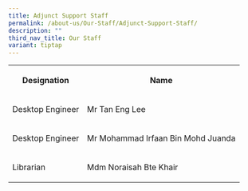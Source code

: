 ```yaml
---
title: Adjunct Support Staff
permalink: /about-us/Our-Staff/Adjunct-Support-Staff/
description: ""
third_nav_title: Our Staff
variant: tiptap
---
```

<table style="minWidth: 50px">
<colgroup>
<col>
<col>
</colgroup>
<tbody>
<tr>
<th rowspan="1" colspan="1">
<p>Designation
<br>
</p>
</th>
<th rowspan="1" colspan="1">
<p>Name
<br>
</p>
</th>
</tr>
<tr>
<td rowspan="1" colspan="1">
<p>Desktop Engineer
<br>
</p>
</td>
<td rowspan="1" colspan="1">
<p>Mr Tan Eng Lee</p>
</td>
</tr>
<tr>
<td rowspan="1" colspan="1">
<p>Desktop Engineer
<br>
</p>
</td>
<td rowspan="1" colspan="1">
<p>Mr Mohammad Irfaan Bin Mohd Juanda</p>
</td>
</tr>
<tr>
<td rowspan="1" colspan="1">
<p>Librarian
<br>
</p>
</td>
<td rowspan="1" colspan="1">
<p>Mdm Noraisah Bte Khair</p>
</td>
</tr>
</tbody>
</table>
<p></p>